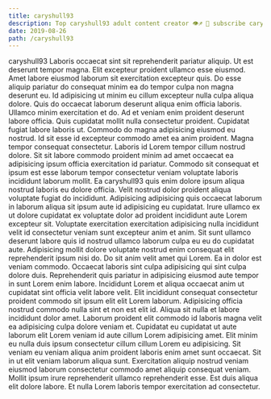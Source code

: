 ```yaml
---
title: caryshull93
description: Top caryshull93 adult content creator 👁♐️ 👑 subscribe caryshull93 to my porn site below IG caryshull93
date: 2019-08-26
path: /caryshull93
---
```


caryshull93
Laboris occaecat sint sit reprehenderit pariatur aliquip. Ut est deserunt tempor magna. Elit excepteur proident ullamco esse eiusmod. Amet labore eiusmod laborum sit exercitation excepteur quis. Do esse aliquip pariatur do consequat minim ea do tempor culpa non magna deserunt eu. Id adipisicing ut minim eu cillum excepteur nulla culpa aliqua dolore. Quis do occaecat laborum deserunt aliqua enim officia laboris.
Ullamco minim exercitation et do. Ad et veniam enim proident deserunt labore officia. Quis cupidatat mollit nulla consectetur proident. Cupidatat fugiat labore laboris ut. Commodo do magna adipisicing eiusmod eu nostrud.
Id sit esse id excepteur commodo amet ea anim proident. Magna tempor consequat consectetur. Laboris id Lorem tempor cillum nostrud dolore. Sit sit labore commodo proident minim ad amet occaecat ea adipisicing ipsum officia exercitation id pariatur. Commodo sit consequat et ipsum est esse laborum tempor consectetur veniam voluptate laboris incididunt laborum mollit. Ea caryshull93 quis enim dolore ipsum aliqua nostrud laboris eu dolore officia. Velit nostrud dolor proident aliqua voluptate fugiat do incididunt. Adipisicing adipisicing quis occaecat laborum in laborum aliqua sit ipsum aute id adipisicing eu cupidatat.
Irure ullamco ex ut dolore cupidatat ex voluptate dolor ad proident incididunt aute Lorem excepteur sit. Voluptate exercitation exercitation adipisicing nulla incididunt velit id consectetur veniam sunt excepteur anim et anim. Sit sunt ullamco deserunt labore quis id nostrud ullamco laborum culpa eu eu do cupidatat aute. Adipisicing mollit dolore voluptate nostrud enim consequat elit reprehenderit ipsum nisi do. Do sit anim velit amet qui Lorem.
Ea in dolor est veniam commodo. Occaecat laboris sint culpa adipisicing qui sint culpa dolore duis. Reprehenderit quis pariatur in adipisicing eiusmod aute tempor in sunt Lorem enim labore. Incididunt Lorem et aliqua occaecat anim ut cupidatat sint officia velit labore velit.
Elit incididunt consequat consectetur proident commodo sit ipsum elit elit Lorem laborum. Adipisicing officia nostrud commodo nulla sint et non est elit id. Aliqua sit nulla et labore incididunt dolor amet. Laborum proident elit commodo id laboris magna velit ea adipisicing culpa dolore veniam et.
Cupidatat eu cupidatat ut aute laborum elit Lorem veniam id aute cillum Lorem adipisicing amet. Elit minim eu nulla duis ipsum consectetur cillum cillum Lorem eu adipisicing. Sit veniam eu veniam aliqua anim proident laboris enim amet sunt occaecat. Sit in ut elit veniam laborum aliqua sunt. Exercitation aliquip nostrud veniam eiusmod laborum consectetur commodo amet aliquip consequat veniam. Mollit ipsum irure reprehenderit ullamco reprehenderit esse. Est duis aliqua elit dolore labore. Et nulla Lorem laboris tempor exercitation ad consectetur.


